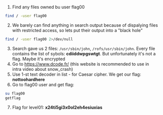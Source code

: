 1. Find any files owned bu user flag00
``` Bash
find / -user flag00
```
2. We barely can find anything in search output because of dispalying files with restricted access, so lets put their output into a "black hole"
``` Bash
find / -user flag00 2>/dev/null
```
3. Search gave us 2 files: `/usr/sbin/john`, `/rofs/usr/sbin/john`. Every file contains the list of sybols: **cdiiddwpgswtgt**. But unfortunately it's not a flag. Maybe it's encrypted
4. Go to https://www.dcode.fr/ (this website is recommended to use in intra video about snow_crash)
5. Use 1-st text decoder in list - for Caesar cipher. We get our flag: **nottoohardhere**
6. Go to flag00 user and get flag:
``` Bash
su flag00
getflag
```
7. Flag for level01: **x24ti5gi3x0ol2eh4esiuxias**
